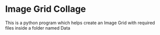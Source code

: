 # Image Grid Collage
This is a python program which helps create an Image Grid with required files inside a folder named Data
